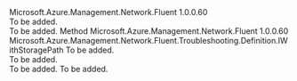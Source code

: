 <Type Name="IWithStorageAccount" FullName="Microsoft.Azure.Management.Network.Fluent.Troubleshooting.Definition.IWithStorageAccount">
  <TypeSignature Language="C#" Value="public interface IWithStorageAccount" />
  <TypeSignature Language="ILAsm" Value=".class public interface auto ansi abstract IWithStorageAccount" />
  <TypeSignature Language="DocId" Value="T:Microsoft.Azure.Management.Network.Fluent.Troubleshooting.Definition.IWithStorageAccount" />
  <TypeSignature Language="VB.NET" Value="Public Interface IWithStorageAccount" />
  <TypeSignature Language="F#" Value="type IWithStorageAccount = interface" />
  <AssemblyInfo>
    <AssemblyName>Microsoft.Azure.Management.Network.Fluent</AssemblyName>
    <AssemblyVersion>1.0.0.60</AssemblyVersion>
  </AssemblyInfo>
  <Interfaces />
  <Docs>
    <summary>To be added.</summary>
    <remarks>To be added.</remarks>
  </Docs>
  <Members>
    <Member MemberName="WithStorageAccount">
      <MemberSignature Language="C#" Value="public Microsoft.Azure.Management.Network.Fluent.Troubleshooting.Definition.IWithStoragePath WithStorageAccount (string storageAccountId);" />
      <MemberSignature Language="ILAsm" Value=".method public hidebysig newslot virtual instance class Microsoft.Azure.Management.Network.Fluent.Troubleshooting.Definition.IWithStoragePath WithStorageAccount(string storageAccountId) cil managed" />
      <MemberSignature Language="DocId" Value="M:Microsoft.Azure.Management.Network.Fluent.Troubleshooting.Definition.IWithStorageAccount.WithStorageAccount(System.String)" />
      <MemberSignature Language="VB.NET" Value="Public Function WithStorageAccount (storageAccountId As String) As IWithStoragePath" />
      <MemberSignature Language="F#" Value="abstract member WithStorageAccount : string -&gt; Microsoft.Azure.Management.Network.Fluent.Troubleshooting.Definition.IWithStoragePath" Usage="iWithStorageAccount.WithStorageAccount storageAccountId" />
      <MemberType>Method</MemberType>
      <AssemblyInfo>
        <AssemblyName>Microsoft.Azure.Management.Network.Fluent</AssemblyName>
        <AssemblyVersion>1.0.0.60</AssemblyVersion>
      </AssemblyInfo>
      <ReturnValue>
        <ReturnType>Microsoft.Azure.Management.Network.Fluent.Troubleshooting.Definition.IWithStoragePath</ReturnType>
      </ReturnValue>
      <Parameters>
        <Parameter Name="storageAccountId" Type="System.String" />
      </Parameters>
      <Docs>
        <param name="storageAccountId">To be added.</param>
        <summary>To be added.</summary>
        <returns>To be added.</returns>
        <remarks>To be added.</remarks>
      </Docs>
    </Member>
  </Members>
</Type>